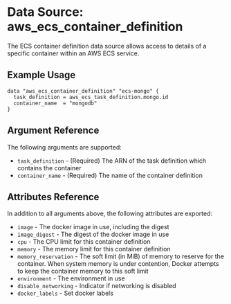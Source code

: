 
# Data Source: aws_ecs_container_definition

The ECS container definition data source allows access to details of
a specific container within an AWS ECS service.

## Example Usage

```hcl
data "aws_ecs_container_definition" "ecs-mongo" {
  task_definition = aws_ecs_task_definition.mongo.id
  container_name  = "mongodb"
}
```

## Argument Reference

The following arguments are supported:

* `task_definition` - (Required) The ARN of the task definition which contains the container
* `container_name` - (Required) The name of the container definition

## Attributes Reference

In addition to all arguments above, the following attributes are exported:

* `image` - The docker image in use, including the digest
* `image_digest` - The digest of the docker image in use
* `cpu` - The CPU limit for this container definition
* `memory` - The memory limit for this container definition
* `memory_reservation` - The soft limit (in MiB) of memory to reserve for the container. When system memory is under contention, Docker attempts to keep the container memory to this soft limit
* `environment` - The environment in use
* `disable_networking` - Indicator if networking is disabled
* `docker_labels` - Set docker labels
